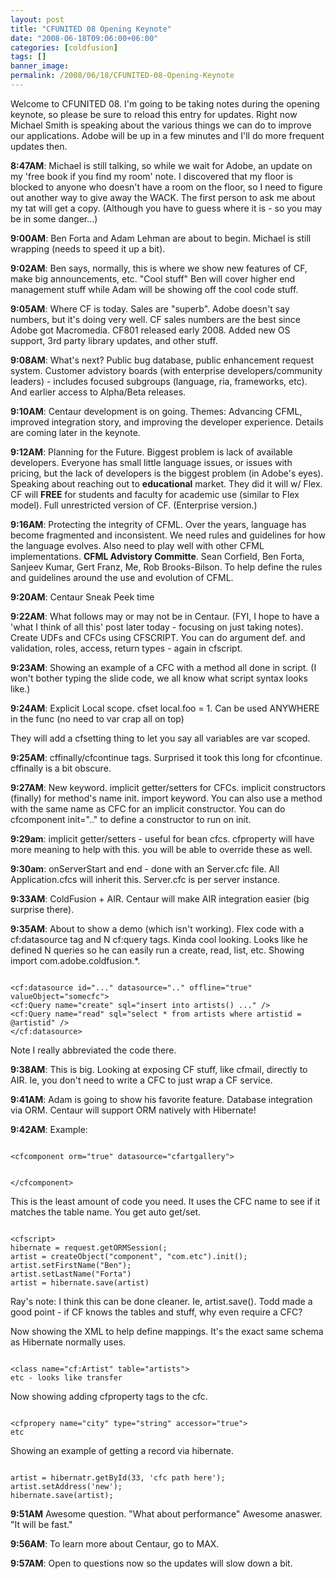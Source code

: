 ```yaml
---
layout: post
title: "CFUNITED 08 Opening Keynote"
date: "2008-06-18T09:06:00+06:00"
categories: [coldfusion]
tags: []
banner_image: 
permalink: /2008/06/18/CFUNITED-08-Opening-Keynote
---
```


Welcome to CFUNITED 08. I'm going to be taking notes during the opening keynote, so please be sure to reload this entry for updates. Right now Michael Smith is speaking about the various things we can do to improve our applications. Adobe will be up in a few minutes and I'll do more frequent updates then.
<!--more-->
<b>8:47AM</b>: Michael is still talking, so while we wait for Adobe, an update on my 'free book if you find my room' note. I discovered that my floor is blocked to anyone who doesn't have a room on the floor, so I need to figure out another way to give away the WACK. The first person to ask me about my tat will get a copy. (Although you have to guess where it is - so you may be in some danger...)

<b>9:00AM</b>: Ben Forta and Adam Lehman are about to begin. Michael is still wrapping (needs to speed it up a bit).

<b>9:02AM</b>: Ben says, normally, this is where we show new features of CF, make big announcements, etc. "Cool stuff" Ben will cover higher end management stuff while Adam will be showing off the cool code stuff.

<b>9:05AM</b>: Where CF is today. Sales are "superb". Adobe doesn't say numbers, but it's doing very well. CF sales numbers are the best since Adobe got Macromedia. CF801 released early 2008. Added new OS support, 3rd party library updates, and other stuff. 

<b>9:08AM</b>: What's next? Public bug database, public enhancement request system. Customer advistory boards (with enterprise developers/community leaders) - includes focused subgroups (language, ria, frameworks, etc). And earlier access to Alpha/Beta releases.

<b>9:10AM</b>: Centaur development is on going. Themes: Advancing CFML, improved integration story, and improving the developer experience. Details are coming later in the keynote.

<b>9:12AM</b>: Planning for the Future. Biggest problem is lack of available developers. Everyone has small little language issues, or issues with pricing, but the lack of developers is the biggest problem (in Adobe's eyes). Speaking about reaching out to <b>educational</b> market. They did it will w/ Flex. CF will <b>FREE</b> for students and faculty for academic use (similar to Flex model). Full unrestricted version of CF. (Enterprise version.)

<b>9:16AM</b>: Protecting the integrity of CFML. Over the years, language has become fragmented and inconsistent. We need rules and guidelines for how the language evolves. Also need to play well with other CFML implementations. <b>CFML Advistory Committe</b>. Sean Corfield, Ben Forta, Sanjeev Kumar, Gert Franz, Me, Rob Brooks-Bilson. To help define the rules and guidelines around the use and evolution of CFML.

<b>9:20AM</b>: Centaur Sneak Peek time

<b>9:22AM</b>: What follows may or may not be in Centaur. (FYI, I hope to have a 'what I think of all this' post later today - focusing on just taking notes). Create UDFs and CFCs using CFSCRIPT. You can do argument def. and validation, roles, access, return types - again in cfscript.

<b>9:23AM</b>: Showing an example of a CFC with a method all done in script. (I won't bother typing the slide code, we all know what script syntax looks like.)

<b>9:24AM</b>: Explicit Local scope. cfset local.foo = 1. Can be used ANYWHERE in the func (no need to var crap all on top)

They will add a cfsetting thing to let you say all variables are var scoped.

<b>9:25AM</b>: cffinally/cfcontinue tags. Surprised it took this long for cfcontinue. cffinally is a bit obscure.

<b>9:27AM</b>: New keyword. implicit getter/setters for CFCs. implicit constructors (finally) for method's name init. import keyword. You can also use a method with the same name as CFC for an implicit constructor. You can do cfcomponent init=".." to define a constructor to run on init.

<b>9:29am</b>: implicit getter/setters - useful for bean cfcs. cfproperty will have more meaning to help with this. you will be able to override these as well.

<b>9:30am</b>: onServerStart and end - done with an Server.cfc file. All Application.cfcs will inherit this. Server.cfc is per server instance.

<b>9:33AM</b>: ColdFusion + AIR. Centaur will make AIR integration easier (big surprise there).

<b>9:35AM</b>: About to show a demo (which isn't working). Flex code with a cf:datasource tag and N cf:query tags. Kinda cool looking. Looks like he defined N queries so he can easily run a create, read, list, etc. Showing import com.adobe.coldfusion.*. 

<code>
&lt;cf:datasource id="..." datasource=".." offline="true" valueObject="somecfc"&gt;
&lt;cf:Query name="create" sql="insert into artists() ..." /&gt;
&lt;cf:Query name="read" sql="select * from artists where artistid = @artistid" /&gt;
&lt;/cf:datasource&gt;
</code>

Note I really abbreviated the code there.

<b>9:38AM</b>: This is big. Looking at exposing CF stuff, like cfmail, directly to AIR. Ie, you don't need to write a CFC to just wrap a CF service.

<b>9:41AM</b>: Adam is going to show his favorite feature. Database integration via ORM. Centaur will support ORM natively with Hibernate!

<b>9:42AM</b>: Example:

<code>
&lt;cfcomponent orm="true" datasource="cfartgallery"&gt;

&lt;/cfcomponent&gt;
</code>

This is the least amount of code you need. It uses the CFC name to see if it matches the table name. You get auto get/set.

<code>
&lt;cfscript&gt;
hibernate = request.getORMSession(;
artist = createObject("component", "com.etc").init();
artist.setFirstName("Ben");
artist.setLastName("Forta")
artist = hibernate.save(artist)
</code>

Ray's note: I think this can be done cleaner. Ie, artist.save(). Todd made a good point - if CF knows the tables and stuff, why even require a CFC?

Now showing the XML to help define mappings. It's the exact same schema as Hibernate normally uses. 

<code>
&lt;class name="cf:Artist" table="artists"&gt;
etc - looks like transfer
</code>

Now showing adding cfproperty tags to the cfc. 

<code>
&lt;cfpropery name="city" type="string" accessor="true"&gt;
etc
</code>

Showing an example of getting a record via hibernate.

<code>
artist = hibernatr.getById(33, 'cfc path here');
artist.setAddress('new');
hibernate.save(artist);
</code>

<b>9:51AM</b> Awesome question. "What about performance" Awesome anaswer. "It will be fast." 

<b>9:56AM</b>: To learn more about Centaur, go to MAX.

<b>9:57AM</b>: Open to questions now so the updates will slow down a bit.